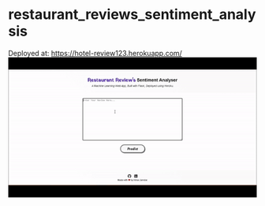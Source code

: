 # restaurant_reviews_sentiment_analysis

Deployed at: https://hotel-review123.herokuapp.com/
![GIF](gif_review.gif)

